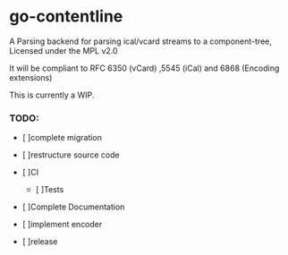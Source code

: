 # go-contentline

A Parsing backend for parsing ical/vcard streams to a component-tree, Licensed under the MPL v2.0

It will be compliant to RFC 6350 (vCard) ,5545 (iCal) and 6868 (Encoding extensions)


This is currently a WIP.

### TODO:
- [ ]complete migration
- [ ]restructure source code
- [ ]CI
  - [ ]Tests
- [ ]Complete Documentation
- [ ]implement encoder

- [ ]release
